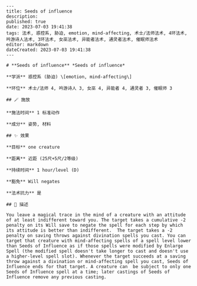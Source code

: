 
    ---
    title: Seeds of influence
    description: 
    published: true
    date: 2023-07-03 19:41:38
    tags: 法术, 惑控系, 胁迫, emotion, mind-affecting, 术士/法师法术, 4环法术, 吟游诗人法术, 3环法术, 女巫法术, 异能者法术, 通灵者法术, 催眠师法术
    editor: markdown
    dateCreated: 2023-07-03 19:41:38
    ---

    # **Seeds of influence** *Seeds of influence*

    **学派** 惑控系 (胁迫) \[emotion, mind-affecting\] 

    **环位** 术士/法师 4, 吟游诗人 3, 女巫 4, 异能者 4, 通灵者 3, 催眠师 3

    ## 🪄 施放

    **施法时间** 1 标准动作

    **成分** 姿势, 材料

    ## ✨ 效果 

    **目标** one creature 

    **距离** 近距 (25尺+5尺/2等级)  

    **持续时间** 1 hour/level (D) 

    **豁免** Will negates

    **法术抗力** 是

    ## 📖 描述

    You leave a magical trace in the mind of a creature with an attitude of at least indifferent toward you. The target takes a cumulative -2 penalty on its Will save to negate the spell for each step by which its attitude is better than indifferent.  The target takes a -2 penalty on saving throws against divination spells you cast. You can target that creature with mind-affecting spells of a spell level lower than Seeds of Influence as if those spells were modified by Enlarge Spell (the modified spell doesn't take longer to cast and doesn't use a higher-level spell slot). Whenever the target succeeds at a saving throw against a divination or mind-affecting spell you cast, Seeds of Influence ends for that target. A creature can  be subject to only one Seeds of Influence spell at a time; later castings of Seeds of Influence remove any previous casting.
    